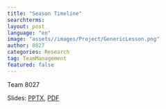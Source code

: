 ```yaml
---
title: "Season Timeline"
searchterms:
layout: post
language: "en"
image: "assets//images/Project/GenericLesson.png"
author: 8027
categories: Research
tag: TeamManagement
featured: false
---
```

Team 8027<br>

Slides:
 <a href="/translations/en-us/TeamManagement/Timeline.pptx">PPTX</a>,
 <a href="/translations/en-us/TeamManagement/Timeline.pdf">PDF</a>
